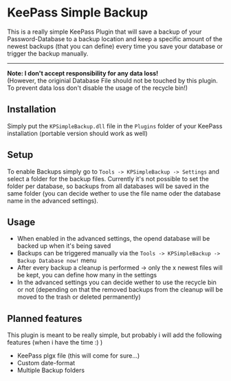 # KeePass Simple Backup
This is a really simple KeePass Plugin that will save a backup of your Password-Database to a backup location and keep a specific amount of the newest backups (that you can define) every time you save your database or trigger the backup manually.

---

**Note: I don't accept responsibility for any data loss!**  
(However, the originial Database File should not be touched by this plugin. To prevent data loss don't disable the usage of the recycle bin!)

## Installation
Simply put the `KPSimpleBackup.dll` file in the `Plugins` folder of your KeePass installation (portable version should work as well)

## Setup
To enable Backups simply go to `Tools -> KPSimpleBackup -> Settings` and select a folder for the backup files. Currently it's not possible to set the folder per database, so backups from all databases will be saved in the same folder (you can decide wether to use the file name oder the database name in the advanced settings).

## Usage
*  When enabled in the advanced settings, the opend database will be backed up when it's being saved
*  Backups can be triggered manually via the `Tools -> KPSimpleBackup -> Backup Database now!` menu
*  After every backup a cleanup is performed -> only the x newest files will be kept, you can define how many in the settings
*  In the advanced settings you can decide wether to use the recycle bin or not (depending on that the removed backups from the cleanup will be moved to the trash or deleted permanently)

## Planned features
This plugin is meant to be really simple, but probably i will add the following features (when i have the time :) )
*  KeePass plgx file (this will come for sure...)
*  Custom date-format
*  Multiple Backup folders